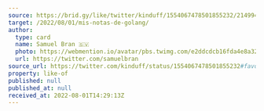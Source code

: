 ```yaml
---
source: https://brid.gy/like/twitter/kinduff/1554067478501855232/21499493
target: /2022/08/01/mis-notas-de-golang/
author:
  type: card
  name: Samuel Bran 🇸🇻
  photo: https://webmention.io/avatar/pbs.twimg.com/e2ddcdcb16fda4e8a322932aa042b1568b4467c796c0897b2231a6ee8e5225fc.jpg
  url: https://twitter.com/samuelbran
source_url: https://twitter.com/kinduff/status/1554067478501855232#favorited-by-21499493
property: like-of
published: null
published_at: null
received_at: 2022-08-01T14:29:13Z
---
```


